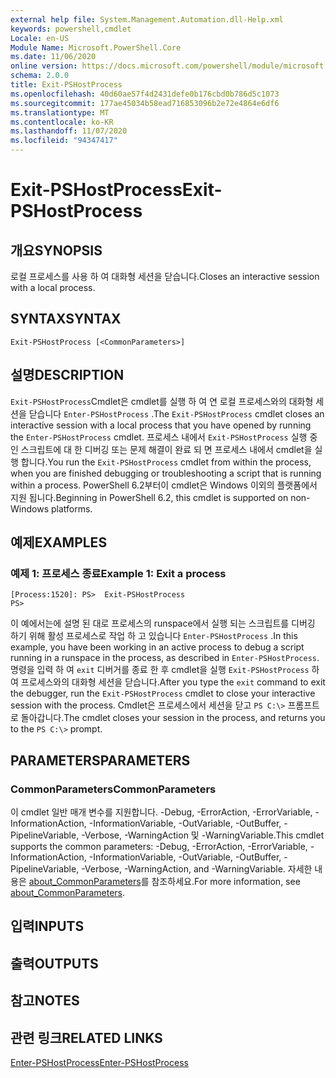 ```yaml
---
external help file: System.Management.Automation.dll-Help.xml
keywords: powershell,cmdlet
Locale: en-US
Module Name: Microsoft.PowerShell.Core
ms.date: 11/06/2020
online version: https://docs.microsoft.com/powershell/module/microsoft.powershell.core/exit-pshostprocess?view=powershell-7&WT.mc_id=ps-gethelp
schema: 2.0.0
title: Exit-PSHostProcess
ms.openlocfilehash: 40d60ae57f4d2431defe0b176cbd0b786d5c1073
ms.sourcegitcommit: 177ae45034b58ead716853096b2e72e4864e6df6
ms.translationtype: MT
ms.contentlocale: ko-KR
ms.lasthandoff: 11/07/2020
ms.locfileid: "94347417"
---
```

# <span data-ttu-id="2d91f-103">Exit-PSHostProcess</span><span class="sxs-lookup"><span data-stu-id="2d91f-103">Exit-PSHostProcess</span></span>

## <span data-ttu-id="2d91f-104">개요</span><span class="sxs-lookup"><span data-stu-id="2d91f-104">SYNOPSIS</span></span>
<span data-ttu-id="2d91f-105">로컬 프로세스를 사용 하 여 대화형 세션을 닫습니다.</span><span class="sxs-lookup"><span data-stu-id="2d91f-105">Closes an interactive session with a local process.</span></span>

## <span data-ttu-id="2d91f-106">SYNTAX</span><span class="sxs-lookup"><span data-stu-id="2d91f-106">SYNTAX</span></span>

```
Exit-PSHostProcess [<CommonParameters>]
```

## <span data-ttu-id="2d91f-107">설명</span><span class="sxs-lookup"><span data-stu-id="2d91f-107">DESCRIPTION</span></span>

<span data-ttu-id="2d91f-108">`Exit-PSHostProcess`Cmdlet은 cmdlet를 실행 하 여 연 로컬 프로세스와의 대화형 세션을 닫습니다 `Enter-PSHostProcess` .</span><span class="sxs-lookup"><span data-stu-id="2d91f-108">The `Exit-PSHostProcess` cmdlet closes an interactive session with a local process that you have opened by running the `Enter-PSHostProcess` cmdlet.</span></span> <span data-ttu-id="2d91f-109">프로세스 내에서 `Exit-PSHostProcess` 실행 중인 스크립트에 대 한 디버깅 또는 문제 해결이 완료 되 면 프로세스 내에서 cmdlet을 실행 합니다.</span><span class="sxs-lookup"><span data-stu-id="2d91f-109">You run the `Exit-PSHostProcess` cmdlet from within the process, when you are finished debugging or troubleshooting a script that is running within a process.</span></span> <span data-ttu-id="2d91f-110">PowerShell 6.2부터이 cmdlet은 Windows 이외의 플랫폼에서 지원 됩니다.</span><span class="sxs-lookup"><span data-stu-id="2d91f-110">Beginning in PowerShell 6.2, this cmdlet is supported on non-Windows platforms.</span></span>

## <span data-ttu-id="2d91f-111">예제</span><span class="sxs-lookup"><span data-stu-id="2d91f-111">EXAMPLES</span></span>

### <span data-ttu-id="2d91f-112">예제 1: 프로세스 종료</span><span class="sxs-lookup"><span data-stu-id="2d91f-112">Example 1: Exit a process</span></span>

```
[Process:1520]: PS>  Exit-PSHostProcess
PS>
```

<span data-ttu-id="2d91f-113">이 예에서는에 설명 된 대로 프로세스의 runspace에서 실행 되는 스크립트를 디버깅 하기 위해 활성 프로세스로 작업 하 고 있습니다 `Enter-PSHostProcess` .</span><span class="sxs-lookup"><span data-stu-id="2d91f-113">In this example, you have been working in an active process to debug a script running in a runspace in the process, as described in `Enter-PSHostProcess`.</span></span> <span data-ttu-id="2d91f-114">명령을 입력 하 여 `exit` 디버거를 종료 한 후 cmdlet을 실행 `Exit-PSHostProcess` 하 여 프로세스와의 대화형 세션을 닫습니다.</span><span class="sxs-lookup"><span data-stu-id="2d91f-114">After you type the `exit` command to exit the debugger, run the `Exit-PSHostProcess` cmdlet to close your interactive session with the process.</span></span>
<span data-ttu-id="2d91f-115">Cmdlet은 프로세스에서 세션을 닫고 `PS C:\>` 프롬프트로 돌아갑니다.</span><span class="sxs-lookup"><span data-stu-id="2d91f-115">The cmdlet closes your session in the process, and returns you to the `PS C:\>` prompt.</span></span>

## <span data-ttu-id="2d91f-116">PARAMETERS</span><span class="sxs-lookup"><span data-stu-id="2d91f-116">PARAMETERS</span></span>

### <span data-ttu-id="2d91f-117">CommonParameters</span><span class="sxs-lookup"><span data-stu-id="2d91f-117">CommonParameters</span></span>

<span data-ttu-id="2d91f-118">이 cmdlet 일반 매개 변수를 지원합니다. -Debug, -ErrorAction, -ErrorVariable, -InformationAction, -InformationVariable, -OutVariable, -OutBuffer, -PipelineVariable, -Verbose, -WarningAction 및 -WarningVariable.</span><span class="sxs-lookup"><span data-stu-id="2d91f-118">This cmdlet supports the common parameters: -Debug, -ErrorAction, -ErrorVariable, -InformationAction, -InformationVariable, -OutVariable, -OutBuffer, -PipelineVariable, -Verbose, -WarningAction, and -WarningVariable.</span></span> <span data-ttu-id="2d91f-119">자세한 내용은 [about_CommonParameters](https://go.microsoft.com/fwlink/?LinkID=113216)를 참조하세요.</span><span class="sxs-lookup"><span data-stu-id="2d91f-119">For more information, see [about_CommonParameters](https://go.microsoft.com/fwlink/?LinkID=113216).</span></span>

## <span data-ttu-id="2d91f-120">입력</span><span class="sxs-lookup"><span data-stu-id="2d91f-120">INPUTS</span></span>

## <span data-ttu-id="2d91f-121">출력</span><span class="sxs-lookup"><span data-stu-id="2d91f-121">OUTPUTS</span></span>

## <span data-ttu-id="2d91f-122">참고</span><span class="sxs-lookup"><span data-stu-id="2d91f-122">NOTES</span></span>

## <span data-ttu-id="2d91f-123">관련 링크</span><span class="sxs-lookup"><span data-stu-id="2d91f-123">RELATED LINKS</span></span>

[<span data-ttu-id="2d91f-124">Enter-PSHostProcess</span><span class="sxs-lookup"><span data-stu-id="2d91f-124">Enter-PSHostProcess</span></span>](Enter-PSHostProcess.md)
